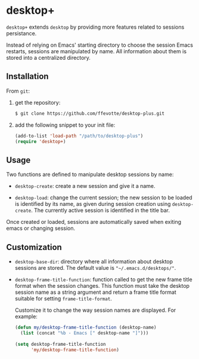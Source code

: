 # desktop+

`desktop+` extends `desktop` by providing more features related to sessions persistance.

Instead of relying on Emacs' starting directory to choose the session Emacs restarts, sessions are manipulated by name. All information about them is stored into a centralized directory.


## Installation

From `git`:

1. get the repository:

   ```sh
   $ git clone https://github.com/ffevotte/desktop-plus.git
   ```

2. add the following snippet to your init file:

   ```lisp
   (add-to-list 'load-path "/path/to/desktop-plus")
   (require 'desktop+)
   ```

## Usage

Two functions are defined to manipulate desktop sessions by name:

- `desktop-create`: create a new session and give it a name.

- `desktop-load`: change the current session; the new session to be loaded is identified by its name, as given during session creation using `desktop-create`. The currently active session is identified in the title bar.

Once created or loaded, sessions are automatically saved when exiting emacs or changing session.


## Customization

- `desktop-base-dir`: directory where all information about desktop sessions are stored. The default value is `"~/.emacs.d/desktops/"`.

- `desktop-frame-title-function`: function called to get the new frame title format when the session changes. This function must take the desktop session name as a string argument and return a frame title format suitable for setting `frame-title-format`.

  Customize it to change the way session names are displayed. For example:

    ```lisp
    (defun my/desktop-frame-title-function (desktop-name)
      (list (concat "%b - Emacs [" desktop-name "]")))
      
    (setq desktop-frame-title-function
          'my/desktop-frame-title-function)
    ```
